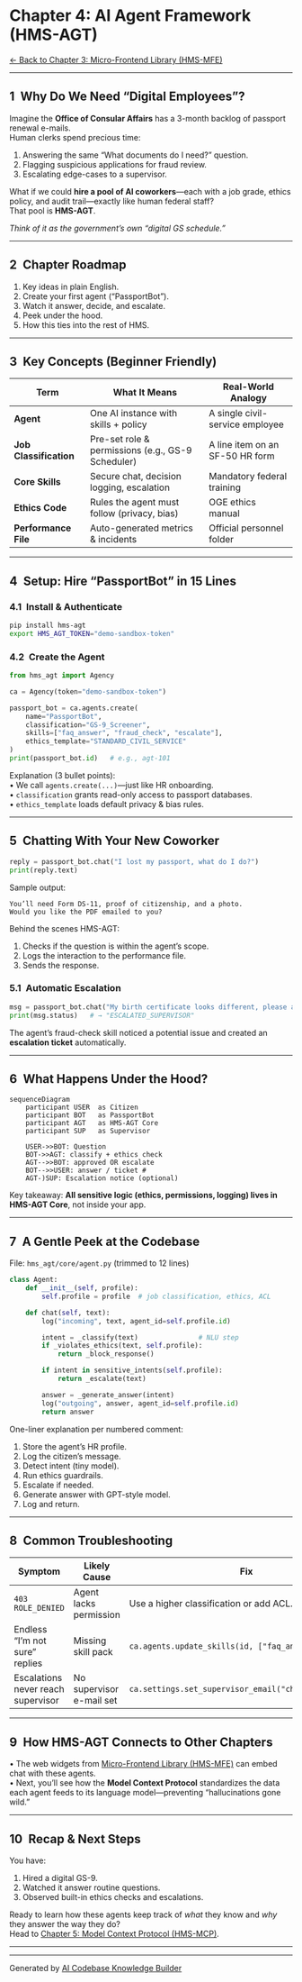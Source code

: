 # Chapter 4: AI Agent Framework (HMS-AGT)

[← Back to Chapter 3: Micro-Frontend Library (HMS-MFE)](03_micro_frontend_library__hms_mfe__.md)

---

## 1 Why Do We Need “Digital Employees”?

Imagine the **Office of Consular Affairs** has a 3-month backlog of passport renewal e-mails.  
Human clerks spend precious time:

1. Answering the same “What documents do I need?” question.  
2. Flagging suspicious applications for fraud review.  
3. Escalating edge-cases to a supervisor.

What if we could **hire a pool of AI coworkers**—each with a job grade, ethics policy, and audit trail—exactly like human federal staff?  
That pool is **HMS-AGT**.

*Think of it as the government’s own “digital GS schedule.”*

---

## 2 Chapter Roadmap

1. Key ideas in plain English.  
2. Create your first agent (“PassportBot”).  
3. Watch it answer, decide, and escalate.  
4. Peek under the hood.  
5. How this ties into the rest of HMS.

---

## 3 Key Concepts (Beginner Friendly)

| Term | What It Means | Real-World Analogy |
|------|---------------|--------------------|
| **Agent** | One AI instance with skills + policy | A single civil-service employee |
| **Job Classification** | Pre-set role & permissions (e.g., GS-9 Scheduler) | A line item on an SF-50 HR form |
| **Core Skills** | Secure chat, decision logging, escalation | Mandatory federal training |
| **Ethics Code** | Rules the agent must follow (privacy, bias) | OGE ethics manual |
| **Performance File** | Auto-generated metrics & incidents | Official personnel folder |

---

## 4 Setup: Hire “PassportBot” in 15 Lines

### 4.1 Install & Authenticate

```bash
pip install hms-agt
export HMS_AGT_TOKEN="demo-sandbox-token"
```

### 4.2 Create the Agent

```python
from hms_agt import Agency

ca = Agency(token="demo-sandbox-token")

passport_bot = ca.agents.create(
    name="PassportBot",
    classification="GS-9_Screener",
    skills=["faq_answer", "fraud_check", "escalate"],
    ethics_template="STANDARD_CIVIL_SERVICE"
)
print(passport_bot.id)   # e.g., agt-101
```

Explanation (3 bullet points):  
• We call `agents.create(...)`—just like HR onboarding.  
• `classification` grants read-only access to passport databases.  
• `ethics_template` loads default privacy & bias rules.

---

## 5 Chatting With Your New Coworker

```python
reply = passport_bot.chat("I lost my passport, what do I do?")
print(reply.text)
```

Sample output:

```
You’ll need Form DS-11, proof of citizenship, and a photo. 
Would you like the PDF emailed to you?
```

Behind the scenes HMS-AGT:

1. Checks if the question is within the agent’s scope.  
2. Logs the interaction to the performance file.  
3. Sends the response.

### 5.1 Automatic Escalation

```python
msg = passport_bot.chat("My birth certificate looks different, please advise.")
print(msg.status)   # → "ESCALATED_SUPERVISOR"
```

The agent’s fraud-check skill noticed a potential issue and created an **escalation ticket** automatically.

---

## 6 What Happens Under the Hood?

```mermaid
sequenceDiagram
    participant USER  as Citizen
    participant BOT   as PassportBot
    participant AGT   as HMS-AGT Core
    participant SUP   as Supervisor

    USER->>BOT: Question
    BOT->>AGT: classify + ethics check
    AGT-->>BOT: approved OR escalate
    BOT-->>USER: answer / ticket #
    AGT-)SUP: Escalation notice (optional)
```

Key takeaway: **All sensitive logic (ethics, permissions, logging) lives in HMS-AGT Core**, not inside your app.

---

## 7 A Gentle Peek at the Codebase

File: `hms_agt/core/agent.py` (trimmed to 12 lines)

```python
class Agent:
    def __init__(self, profile):
        self.profile = profile  # job classification, ethics, ACL

    def chat(self, text):
        log("incoming", text, agent_id=self.profile.id)

        intent = _classify(text)               # NLU step
        if _violates_ethics(text, self.profile):
            return _block_response()

        if intent in sensitive_intents(self.profile):
            return _escalate(text)

        answer = _generate_answer(intent)
        log("outgoing", answer, agent_id=self.profile.id)
        return answer
```

One-liner explanation per numbered comment:  
1. Store the agent’s HR profile.  
2. Log the citizen’s message.  
3. Detect intent (tiny model).  
4. Run ethics guardrails.  
5. Escalate if needed.  
6. Generate answer with GPT-style model.  
7. Log and return.

---

## 8 Common Troubleshooting

| Symptom | Likely Cause | Fix |
|---------|--------------|-----|
| `403 ROLE_DENIED` | Agent lacks permission | Use a higher classification or add ACL. |
| Endless “I’m not sure” replies | Missing skill pack | `ca.agents.update_skills(id, ["faq_answer"])` |
| Escalations never reach supervisor | No supervisor e-mail set | `ca.settings.set_supervisor_email("chief@state.gov")` |

---

## 9 How HMS-AGT Connects to Other Chapters

• The web widgets from [Micro-Frontend Library (HMS-MFE)](03_micro_frontend_library__hms_mfe__.md) can embed chat with these agents.  
• Next, you’ll see how the **Model Context Protocol** standardizes the data each agent feeds to its language model—preventing “hallucinations gone wild.”

---

## 10 Recap & Next Steps

You have:

1. Hired a digital GS-9.  
2. Watched it answer routine questions.  
3. Observed built-in ethics checks and escalations.  

Ready to learn how these agents keep track of *what* they know and *why* they answer the way they do?  
Head to [Chapter 5: Model Context Protocol (HMS-MCP)](05_model_context_protocol__hms_mcp__.md).

---

---

Generated by [AI Codebase Knowledge Builder](https://github.com/The-Pocket/Tutorial-Codebase-Knowledge)